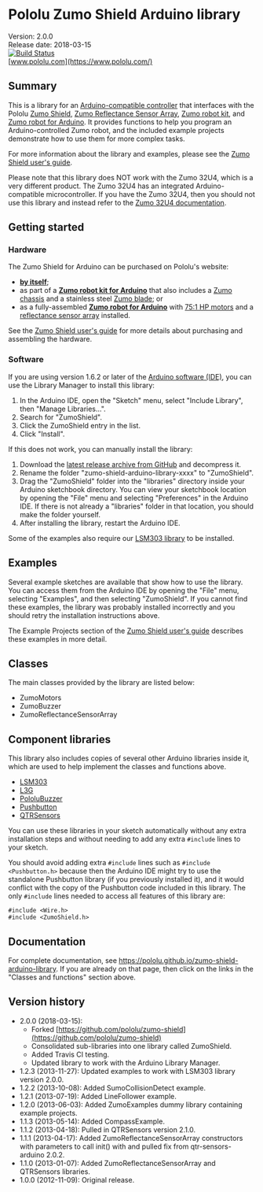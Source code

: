 # Pololu Zumo Shield Arduino library

Version: 2.0.0 <br>
Release date: 2018-03-15 <br>
[![Build Status](https://travis-ci.org/pololu/zumo-shield-arduino-library.svg?branch=master)](https://travis-ci.org/pololu/zumo-shield-arduino-library) <br>
[www.pololu.com](https://www.pololu.com/)

## Summary

This is a library for an
[Arduino-compatible controller](https://www.pololu.com/arduino) that
interfaces with the Pololu
[Zumo Shield](https://www.pololu.com/catalog/product/2508),
[Zumo Reflectance Sensor Array](https://www.pololu.com/catalog/product/1419),
[Zumo robot kit](https://www.pololu.com/catalog/product/2509), and
[Zumo robot for Arduino](https://www.pololu.com/catalog/product/2510). It
provides functions to help you program an Arduino-controlled Zumo
robot, and the included example projects demonstrate how to use them
for more complex tasks.

For more information about the library and examples, please see the
[Zumo Shield user's guide](https://www.pololu.com/docs/0J57).

Please note that this library does NOT work with the Zumo 32U4, which is a very different product.  The Zumo 32U4 has an integrated Arduino-compatible microcontroller.  If you have the Zumo 32U4, then you should not use this library and instead refer to the [Zumo 32U4 documentation](https://www.pololu.com/docs/0J63).

## Getting started

### Hardware

The Zumo Shield for Arduino can be purchased on Pololu's website:
* **[by itself](https://www.pololu.com/catalog/product/2508)**;
* as part of a
  **[Zumo robot kit for Arduino](https://www.pololu.com/catalog/product/2509)**
  that also includes a
  [Zumo chassis](https://www.pololu.com/catalog/product/1418) and a
  stainless steel
  [Zumo blade](https://www.pololu.com/catalog/product/1410); or
* as a fully-assembled
  **[Zumo robot for Arduino](https://www.pololu.com/catalog/product/2510)**
  with [75:1 HP motors](https://www.pololu.com/catalog/product/2361)
  and a
  [reflectance sensor array](https://www.pololu.com/catalog/product/1419)
  installed.

See the [Zumo Shield user's guide](https://www.pololu.com/docs/0J57) for
more details about purchasing and assembling the hardware.


### Software

If you are using version 1.6.2 or later of the
[Arduino software (IDE)](https://www.arduino.cc/en/Main/Software), you can use
the Library Manager to install this library:

1. In the Arduino IDE, open the "Sketch" menu, select "Include Library", then
   "Manage Libraries...".
2. Search for "ZumoShield".
3. Click the ZumoShield entry in the list.
4. Click "Install".

If this does not work, you can manually install the library:

1. Download the
   [latest release archive from GitHub](https://github.com/pololu/zumo-shield-arduino-library/releases)
   and decompress it.
2. Rename the folder "zumo-shield-arduino-library-xxxx" to "ZumoShield".
3. Drag the "ZumoShield" folder into the "libraries" directory inside your
   Arduino sketchbook directory. You can view your sketchbook location by
   opening the "File" menu and selecting "Preferences" in the Arduino IDE. If
   there is not already a "libraries" folder in that location, you should make
   the folder yourself.
4. After installing the library, restart the Arduino IDE.

Some of the examples also require our
[LSM303 library](https://github.com/pololu/lsm303-arduino) to be
installed.

## Examples

Several example sketches are available that show how to use the
library. You can access them from the Arduino IDE by opening the
"File" menu, selecting "Examples", and then selecting "ZumoShield". If
you cannot find these examples, the library was probably installed
incorrectly and you should retry the installation instructions above.

The Example Projects section of the
[Zumo Shield user's guide](https://www.pololu.com/docs/0J57) describes
these examples in more detail.

## Classes

The main classes provided by the library are listed below:

* ZumoMotors
* ZumoBuzzer
* ZumoReflectanceSensorArray

## Component libraries

This library also includes copies of several other Arduino libraries inside it, which are used to help implement the classes and functions above.

* [LSM303](https://github.com/pololu/lsm303-arduino)
* [L3G](https://github.com/pololu/l3g-arduino)
* [PololuBuzzer](https://github.com/pololu/pololu-buzzer-arduino)
* [Pushbutton](https://github.com/pololu/pushbutton-arduino)
* [QTRSensors](https://github.com/pololu/qtr-sensors-arduino)

You can use these libraries in your sketch automatically without any extra installation steps and without needing to add any extra `#include` lines to your sketch.

You should avoid adding extra `#include` lines such as `#include <Pushbutton.h>` because then the Arduino IDE might try to use the standalone Pushbutton library (if you previously installed it), and it would conflict with the copy of the Pushbutton code included in this library.  The only `#include` lines needed to access all features of this library are:

~~~{.cpp}
#include <Wire.h>
#include <ZumoShield.h>
~~~

## Documentation

For complete documentation, see
https://pololu.github.io/zumo-shield-arduino-library. If you are
already on that page, then click on the links in the "Classes and
functions" section above.

## Version history

* 2.0.0 (2018-03-15):
    * Forked [https://github.com/pololu/zumo-shield](https://github.com/pololu/zumo-shield)
    * Consolidated sub-libraries into one library called ZumoShield.
    * Added Travis CI testing.
    * Updated library to work with the Arduino Library Manager.
* 1.2.3 (2013-11-27): Updated examples to work with LSM303 library version 2.0.0.
* 1.2.2 (2013-10-08): Added SumoCollisionDetect example.
* 1.2.1 (2013-07-19): Added LineFollower example.
* 1.2.0 (2013-06-03): Added ZumoExamples dummy library containing example projects.
* 1.1.3 (2013-05-14): Added CompassExample.
* 1.1.2 (2013-04-18): Pulled in QTRSensors version 2.1.0.
* 1.1.1 (2013-04-17): Added ZumoReflectanceSensorArray constructors with parameters to call init() with and pulled fix from qtr-sensors-arduino 2.0.2.
* 1.1.0 (2013-01-07): Added ZumoReflectanceSensorArray and QTRSensors libraries.
* 1.0.0 (2012-11-09): Original release.
